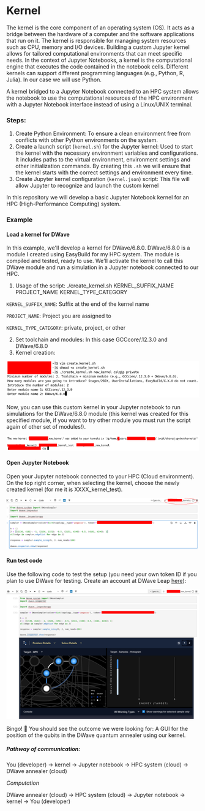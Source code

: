 # Kernel

The kernel is the core component of an operating system (OS). It acts as a bridge between the hardware of a computer and the software applications that run on it. The kernel is responsible for managing system resources such as CPU, memory and I/O devices. Building a custom Jupyter kernel allows for tailored computational environments that can meet specific needs. In the context of Jupyter Notebooks, a kernel is the computational engine that executes the code contained in the notebook cells. Different kernels can support different programming languages (e.g., Python, R, Julia). In our case we will use Python.

A kernel bridged to a Jupyter Notebook connected to an HPC system allows the notebook to use the computational resources of the HPC environment with a Jupyter Notebook interface instead of using a Linux/UNIX terminal.

### Steps:

1. Create Python Environment: To ensure a clean environment free from conflicts with other Python environments on the system.
2. Create a launch script (`kernel.sh`) for the Jupyter kernel: Used to start the kernel with the necessary environment variables and configurations. It includes paths to the virtual environment, environment settings and other initialization commands. By creating this `.sh` we will ensure that the kernel starts with the correct settings and environment every time.
3. Create Jupyter kernel configuration (`kernel.json`) script: This file will allow Jupyter to recognize and launch the custom kernel

In this repository we will develop a basic Jupyter Notebook kernel for an HPC (High-Performance Computing) system.

### Example

#### Load a kernel for DWave

In this example, we'll develop a kernel for DWave/6.8.0. DWave/6.8.0 is a module I created using EasyBuild for my HPC system. The module is compiled and tested, ready to use. We'll activate the kernel to call this DWave module and run a simulation in a Jupyter notebook connected to our HPC.

1. Usage of the script: ./create_kernel.sh KERNEL_SUFFIX_NAME PROJECT_NAME KERNEL_TYPE_CATEGORY

`KERNEL_SUFFIX_NAME`: Suffix at the end of the kernel name

`PROJECT_NAME`: Project you are assigned to

`KERNEL_TYPE_CATEGORY`: private, project, or other

2. Set toolchain and modules: In this case GCCcore/.12.3.0 and DWave/6.8.0
3. Kernel creation:

![alt text](pic1.png)

Now, you can use this custom kernel in your Jupyter notebook to run simulations for the DWave/6.8.0 module (this kernel was created for this specified module, if you want to try other module you must run the script again of other set of modules!).

![alt text](pic2.png)

#### Open Jupyter Notebook

Open your Jupyter notebook connected to your HPC (Cloud environment). On the top right corner, when selecting the kernel, choose the newly created kernel (for me it is XXXX_kernel_test).

![alt text](pic3.png)

#### Run test code

Use the following code to test the setup (you need your own token ID if you plan to use DWave for testing. Create an account at DWave Leap [here](https://cloud.dwavesys.com/leap/login/?next=/leap/)):

![alt text](pic4.png)

Bingo! 🥳 You should see the outcome we were looking for: A GUI for the position of the qubits in the DWave quantum annealer using our kernel.


##### Pathway of communication:

You (developer) → kernel → Jupyter notebook → HPC system (cloud) → DWave annealer (cloud)

*Computation*

DWave annealer (cloud) → HPC system (cloud) → Jupyter notebook → kernel → You (developer)
